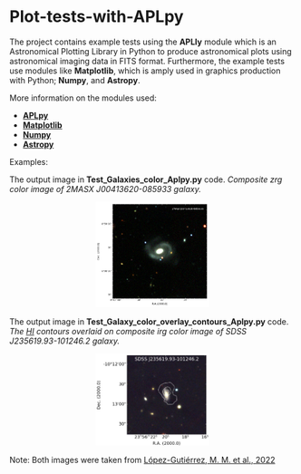 # Plot-tests-with-APLpy
The project contains example tests using the __APLly__ module which is an Astronomical Plotting Library in Python to produce astronomical plots using astronomical imaging data in FITS format. Furthermore, the example tests use modules like __Matplotlib__, which is amply used in graphics production with Python; __Numpy__, and __Astropy__.

More information on the modules used:
+ [__APLpy__](https://aplpy.github.io/index.html)
+ [__Matplotlib__](https://matplotlib.org/)
+ [__Numpy__](https://numpy.org/)
+ [__Astropy__](https://www.astropy.org/)

Examples:

The output image in __Test_Galaxies_color_Aplpy.py__ code. <em>Composite zrg color image of 2MASX J00413620-085933 galaxy. </em>
<p align="center">
<img src="Files/2MASX_J00413620-0859339_DesiLegacy-zrg_2.png" width="200">
</p>


The output image in __Test_Galaxy_color_overlay_contours_Aplpy.py__ code. *The [HI](https://en.wikipedia.org/wiki/Hydrogen_line) contours overlaid on composite irg color image of SDSS J235619.93-101246.2 galaxy.*
<p align="center">
<img  src="Files/SDSS_J235619-101246_irg_cont_mom0_v3.png" width="200">
</p>



Note: Both images were taken from [López-Gutiérrez, M. M. et al., 2022](https://ui.adsabs.harvard.edu/abs/2022MNRAS.517.1218L/abstract)
